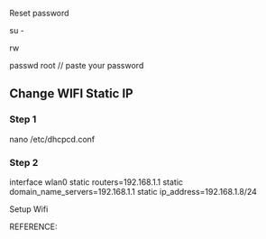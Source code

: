 Reset password

su -

rw

passwd root  // paste your password

## Change WIFI Static IP 
### Step 1
nano /etc/dhcpcd.conf

### Step 2
interface wlan0
static routers=192.168.1.1
static domain_name_servers=192.168.1.1
static ip_address=192.168.1.8/24

Setup Wifi

<!-- ### Step 3 ip route - https://wiki.archlinux.org/title/dhcpcd
/etc/dhcpcd.exit-hook
ip route add 10.11.12.0/24 via 192.168.192.5

original
default via 192.168.1.3 dev wlan0 proto dhcp src 192.168.1.127 metric 302
192.168.1.0/24 dev wlan0 proto dhcp scope link src 192.168.1.127 metric 302

now -->


<!-- 
ctrl_interface=DIR=/var/run/wpa_supplicant GROUP=netdev
update_config=1
country=MY

network={

scan_ssid=1
key_mgmt=WPA-PSK
}

wpa_supplicant.conf
CREATE ssh file -->


REFERENCE:
<!-- 
#!/bin/bash

set +e

CURRENT_HOSTNAME=`cat /etc/hostname | tr -d " \t\n\r"`
if [ -f /usr/lib/raspberrypi-sys-mods/imager_custom ]; then
   /usr/lib/raspberrypi-sys-mods/imager_custom set_hostname raspberrypi
else
   echo raspberrypi >/etc/hostname
   sed -i "s/127.0.1.1.*$CURRENT_HOSTNAME/127.0.1.1\traspberrypi/g" /etc/hosts
fi
FIRSTUSER=`getent passwd 1000 | cut -d: -f1`
FIRSTUSERHOME=`getent passwd 1000 | cut -d: -f6`
if [ -f /usr/lib/raspberrypi-sys-mods/imager_custom ]; then
   /usr/lib/raspberrypi-sys-mods/imager_custom enable_ssh
else
   systemctl enable ssh
fi
if [ -f /usr/lib/userconf-pi/userconf ]; then
   /usr/lib/userconf-pi/userconf 'pi' ''
else
   echo "$FIRSTUSER:"'' | chpasswd -e
   if [ "$FIRSTUSER" != "pi" ]; then
      usermod -l "pi" "$FIRSTUSER"
      usermod -m -d "/home/pi" "pi"
      groupmod -n "pi" "$FIRSTUSER"
      if grep -q "^autologin-user=" /etc/lightdm/lightdm.conf ; then
         sed /etc/lightdm/lightdm.conf -i -e "s/^autologin-user=.*/autologin-user=pi/"
      fi
      if [ -f /etc/systemd/system/getty@tty1.service.d/autologin.conf ]; then
         sed /etc/systemd/system/getty@tty1.service.d/autologin.conf -i -e "s/$FIRSTUSER/pi/"
      fi
      if [ -f /etc/sudoers.d/010_pi-nopasswd ]; then
         sed -i "s/^$FIRSTUSER /pi /" /etc/sudoers.d/010_pi-nopasswd
      fi
   fi
fi
if [ -f /usr/lib/raspberrypi-sys-mods/imager_custom ]; then
   /usr/lib/raspberrypi-sys-mods/imager_custom set_wlan '@unifi' '' 'MY'
else
cat >/etc/wpa_supplicant/wpa_supplicant.conf <<'WPAEOF'
country=MY
ctrl_interface=DIR=/var/run/wpa_supplicant GROUP=netdev
ap_scan=1

update_config=1
network={
	ssid=
	psk=
}

WPAEOF
   chmod 600 /etc/wpa_supplicant/wpa_supplicant.conf
   rfkill unblock wifi
   for filename in /var/lib/systemd/rfkill/*:wlan ; do
       echo 0 > $filename
   done
fi
if [ -f /usr/lib/raspberrypi-sys-mods/imager_custom ]; then
   /usr/lib/raspberrypi-sys-mods/imager_custom set_keymap 'us'
   /usr/lib/raspberrypi-sys-mods/imager_custom set_timezone 'Asia/Kuala_Lumpur'
else
   rm -f /etc/localtime
   echo "Asia/Kuala_Lumpur" >/etc/timezone
   dpkg-reconfigure -f noninteractive tzdata
cat >/etc/default/keyboard <<'KBEOF'
XKBMODEL="pc105"
XKBLAYOUT="us"
XKBVARIANT=""
XKBOPTIONS=""

KBEOF
   dpkg-reconfigure -f noninteractive keyboard-configuration
fi
rm -f /boot/firstrun.sh
sed -i 's| systemd.run.*||g' /boot/cmdline.txt
exit 0 -->
